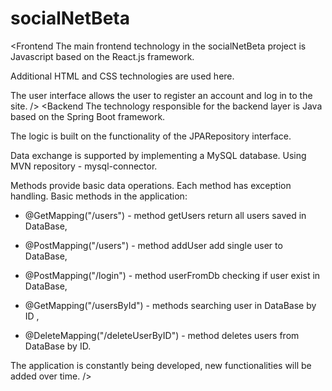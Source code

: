 # socialNetBeta

<Frontend
The main frontend technology in the socialNetBeta project is Javascript based on the React.js framework.
  
Additional HTML and CSS technologies are used here.
  
The user interface allows the user to register an account and log in to the site.
/>
<Backend
The technology responsible for the backend layer is Java based on the Spring Boot framework.

The logic is built on the functionality of the JPARepository interface.
 
Data exchange is supported by implementing a MySQL database. Using MVN repository - mysql-connector.

Methods provide basic data operations. Each method has exception handling. Basic methods in the application:
- @GetMapping("/users") - method getUsers return all users saved in DataBase,
  
- @PostMapping("/users") - method addUser add single user to DataBase,
 
- @PostMapping("/login") - method userFromDb checking if user exist in DataBase,
 
- @GetMapping("/usersById") - methods searching user in DataBase by ID ,
 
- @DeleteMapping("/deleteUserByID") - method deletes users from DataBase by ID.

The application is constantly being developed, new functionalities will be added over time.
/>
